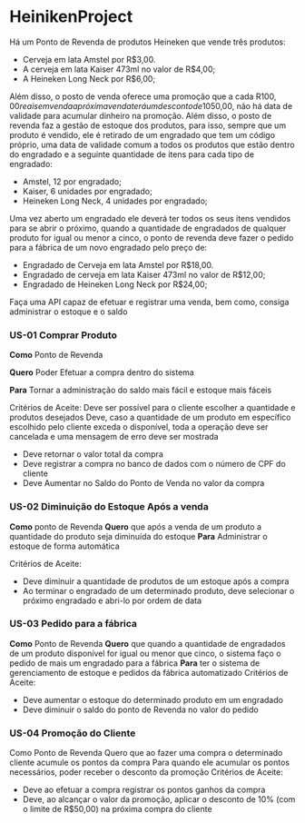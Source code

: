 # HeinikenProject

Há um Ponto de Revenda de produtos Heineken que vende três produtos: 
* Cerveja em lata Amstel por R$3,00. 
* A cerveja em lata Kaiser 473ml no valor de R$4,00;
* A Heineken Long Neck por R$6,00;

Além disso, o posto de venda oferece uma promoção que a cada R$100,00 reais em venda a próxima venda terá um desconto de 10% que não poderá exceder R$50,00, não há data de validade para acumular dinheiro na promoção. 
Além disso, o posto de revenda faz a gestão de estoque dos produtos, para isso, sempre que um produto é vendido, ele é retirado de um engradado que tem um código próprio, uma data de validade comum a todos os produtos que estão dentro do engradado e a seguinte quantidade de itens para cada tipo de engradado: 
* Amstel, 12 por engradado;
* Kaiser, 6 unidades por engradado;
* Heineken Long Neck, 4 unidades por engradado;

Uma vez aberto um engradado ele deverá ter todos os seus itens vendidos para se abrir o próximo, quando a quantidade de engradados de qualquer produto for igual ou menor a cinco, o ponto de revenda deve fazer o pedido para a fábrica de um novo engradado pelo preço de:
* Engradado de Cerveja em lata Amstel por R$18,00. 
* Engradado de cerveja em lata Kaiser 473ml no valor de R$12,00;
* Engradado de Heineken Long Neck por R$24,00;

Faça uma API capaz de efetuar e registrar uma venda, bem como, consiga administrar o estoque e o saldo

### US-01 Comprar Produto
**Como** Ponto de Revenda

**Quero** Poder Efetuar a compra dentro do sistema

**Para** Tornar a administração do saldo mais fácil e estoque mais fáceis

Critérios de Aceite:
Deve ser possível para o cliente escolher a quantidade e produtos desejados
Deve, caso a quantidade de um produto em específico escolhido pelo cliente exceda o disponível, toda a operação deve ser cancelada e uma mensagem de erro deve ser mostrada
* Deve retornar o valor total da compra
* Deve registrar a compra no banco de dados com o número de CPF do cliente
* Deve Aumentar no Saldo do Ponto de Venda no valor da compra

### US-02 Diminuição do Estoque Após a venda
**Como** ponto de Revenda
**Quero** que após a venda de um produto a quantidade do produto seja diminuída do estoque
**Para** Administrar o estoque de forma automática

Critérios de Aceite:
* Deve diminuir a quantidade de produtos de um estoque após a compra
* Ao terminar o engradado de um determinado produto, deve selecionar o próximo engradado e abri-lo por ordem de data

### US-03 Pedido para a fábrica
**Como** Ponto de Revenda
**Quero** que quando a quantidade de engradados de um produto disponível for igual ou menor que cinco, o sistema faço o pedido de mais um engradado para a fábrica
**Para** ter o sistema de gerenciamento de estoque e pedidos da fábrica automatizado
Critérios de Aceite:
* Deve aumentar o estoque do determinado produto em um engradado
* Deve diminuir o saldo do ponto de Revenda no valor do pedido


### US-04 Promoção do Cliente
Como Ponto de Revenda
Quero que ao fazer uma compra o determinado cliente acumule os pontos da compra
Para quando ele acumular os pontos necessários, poder receber o desconto da promoção
Critérios de Aceite:
* Deve ao efetuar a compra registrar os pontos ganhos da compra
* Deve, ao alcançar o valor da promoção, aplicar o desconto de 10% (com o limite de R$50,00) na próxima compra do cliente

